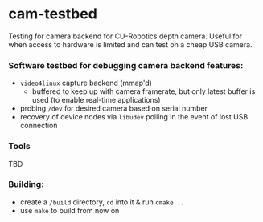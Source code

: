 # cam-testbed
Testing for camera backend for CU-Robotics depth camera.
Useful for when access to hardware is limited and 
can test on a cheap USB camera.

### Software testbed for debugging camera backend features:
- `video4linux` capture backend (mmap'd)
  - buffered to keep up with camera framerate, but only latest buffer is  used (to enable real-time applications)
- probing `/dev` for desired camera based on serial number
- recovery of device nodes via `libudev` polling in the event of lost USB connection

### Tools
TBD

### Building:
- create a `/build` directory, `cd` into it & run `cmake ..`
- use `make` to build from now on
